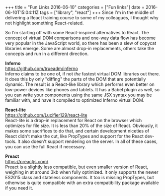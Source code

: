 +++
title = "Fun Links 2016-06-10"
categories = ["Fun links"]
date = 2016-06-10T15:04:11Z
tags = ["library", "react"]
+++
Since I'm in the middle of delivering a React training course to some of my colleagues, I thought why not highlight something React-related.

So I'm starting off with some React-inspired alternatives to React. The concept of virtual DOM comparisons and one-way data flow has become very popular in the JavaScript world, so there has been a slew of copycat libraries emerge. Some are almost drop-in replacements, others take the concepts and run in a different direction.

**Inferno**  
https://github.com/trueadm/inferno  
Inferno claims to be one of, if not *the* fastest virtual DOM libraries out there. It does this by only "diffing" the parts of the DOM that are potentially dynamic. The result is a React-like library which performs even better on low-power devices like phones and tablets. It has a Babel plugin as well, so you can write your components using the same JSX syntax you may be familiar with, and have it compiled to optimized Inferno virtual DOM.

**React-lite**  
https://github.com/Lucifier129/react-lite  
React-lite is a drop-in replacement for React on the browser which optimizes for file size. It is less than 20% of the size of React. Obviously, it makes some sacrifices to do that, and certain development niceties of React didn't make the cut, like PropTypes and support for the React dev-tools. It also doesn't support rendering on the server. In all of these cases, you can use the full React if necessary. 

**Preact**  
https://preactjs.com/  
Preact is a slightly less compatible, but even smaller version of React, weighing in at around 3kb when fully optimized. It only supports the newer ES2015 class and stateless components. It too is missing PropTypes, but otherwise is quite compatible with an extra compatibility package available if you need it.